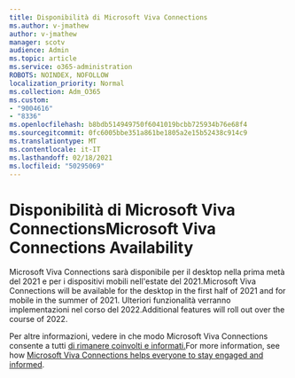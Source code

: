```yaml
---
title: Disponibilità di Microsoft Viva Connections
ms.author: v-jmathew
author: v-jmathew
manager: scotv
audience: Admin
ms.topic: article
ms.service: o365-administration
ROBOTS: NOINDEX, NOFOLLOW
localization_priority: Normal
ms.collection: Adm_O365
ms.custom:
- "9004616"
- "8336"
ms.openlocfilehash: b8bdb514949750f6041019bcbb725934b76e68f4
ms.sourcegitcommit: 0fc6005bbe351a861be1805a2e15b52438c914c9
ms.translationtype: MT
ms.contentlocale: it-IT
ms.lasthandoff: 02/18/2021
ms.locfileid: "50295069"
---
```

# <a name="microsoft-viva-connections-availability"></a><span data-ttu-id="ffe5b-102">Disponibilità di Microsoft Viva Connections</span><span class="sxs-lookup"><span data-stu-id="ffe5b-102">Microsoft Viva Connections Availability</span></span>

<span data-ttu-id="ffe5b-103">Microsoft Viva Connections sarà disponibile per il desktop nella prima metà del 2021 e per i dispositivi mobili nell'estate del 2021.</span><span class="sxs-lookup"><span data-stu-id="ffe5b-103">Microsoft Viva Connections will be available for the desktop in the first half of 2021 and for mobile in the summer of 2021.</span></span> <span data-ttu-id="ffe5b-104">Ulteriori funzionalità verranno implementazioni nel corso del 2022.</span><span class="sxs-lookup"><span data-stu-id="ffe5b-104">Additional features will roll out over the course of 2022.</span></span>

<span data-ttu-id="ffe5b-105">Per altre informazioni, vedere in che modo Microsoft Viva Connections consente a tutti [di rimanere coinvolti e informati.](https://techcommunity.microsoft.com/t5/microsoft-viva-blog/microsoft-viva-connections-helps-everyone-to-stay-engaged-and/ba-p/2107009)</span><span class="sxs-lookup"><span data-stu-id="ffe5b-105">For more information, see how [Microsoft Viva Connections helps everyone to stay engaged and informed](https://techcommunity.microsoft.com/t5/microsoft-viva-blog/microsoft-viva-connections-helps-everyone-to-stay-engaged-and/ba-p/2107009).</span></span>
